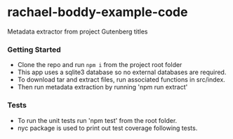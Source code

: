 # rachael-boddy-example-code
Metadata extractor from project Gutenberg titles

### Getting Started
- Clone the repo and run ```npm i``` from the project root folder
- This app uses a sqlite3 database so no external databases are required. 
- To download tar and extract files, run associated functions in src/index.
- Then run metadata extraction by running 'npm run extract'

### Tests
- To run the unit tests run 'npm test' from the root folder.
- nyc package is used to print out test coverage following tests.

